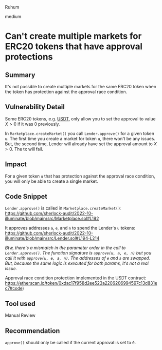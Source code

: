 Ruhum

medium

# Can't create multiple markets for ERC20 tokens that have approval protections

## Summary
It's not possible to create multiple markets for the same ERC20 token when the token has protection against the approval race condition.

## Vulnerability Detail
Some ERC20 tokens, e.g. [USDT](https://etherscan.io/token/0xdac17f958d2ee523a2206206994597c13d831ec7#code), only allow you to set the approval to value $X > 0$ if it was $0$ previously.

In `Marketplace.createMarket()` you call `Lender.approve()` for a given token `u`. The first time you create a market for token `u`, there won't be any issues. But, the second time, Lender will already have set the approval amount to $X > 0$. The tx will fail.

## Impact
For a given token `u` that has protection against the approval race condition, you will only be able to create a single market.

## Code Snippet
`Lender.approve()` is called in `Marketplace.createMarket()`: https://github.com/sherlock-audit/2022-10-illuminate/blob/main/src/Marketplace.sol#L182

It approves addresses `a`, `e`, and `n` to spend the Lender's `u` tokens: https://github.com/sherlock-audit/2022-10-illuminate/blob/main/src/Lender.sol#L194-L214

*Btw, there's a mismatch in the parameter order in the call to `Lender.approve()`. The function signature is `approve(u, a, e, n)` but you call it with `approve(u, e, a, n)`. The addresses of `e` and `a` are swapped. But, because the same logic is executed for both params, it's not a real issue.*

Approval race condition protection implemented in the USDT contract: https://etherscan.io/token/0xdac17f958d2ee523a2206206994597c13d831ec7#code)

## Tool used

Manual Review

## Recommendation
`approve()` should only be called if the current approval is set to `0`.
